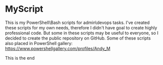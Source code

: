 # MyScript
This is my PowerShell\Bash scripts for admin\devops tasks.
I've created these scripts for my own needs, therefore I didn't have goal to create highly professional code.
But some in these scripts may be useful to everyone, so I decided to create the public repository on GitHub.
Some of these scripts also placed in PowerShell gallery: https://www.powershellgallery.com/profiles/Andy_M

This is the end
